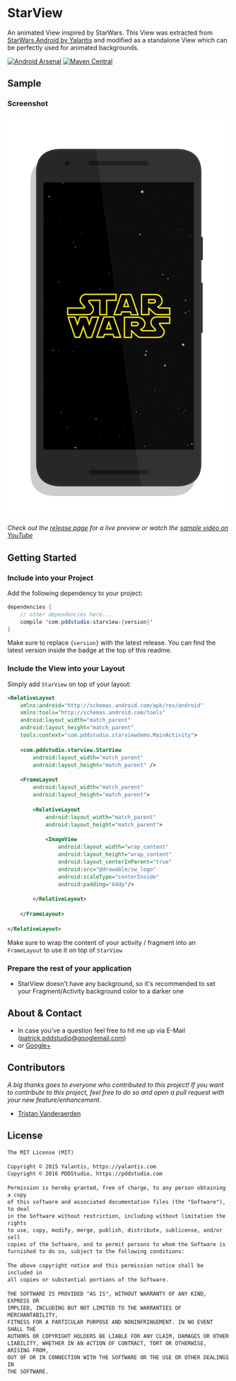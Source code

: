 # StarView
An animated View inspired by StarWars.
This View was extracted from [StarWars.Android by Yalantis](https://github.com/Yalantis/StarWars.Android) and modified as a standalone View which can be perfectly used for animated backgrounds.

[![Android Arsenal](https://img.shields.io/badge/Android%20Arsenal-StarView-green.svg?style=true)](https://android-arsenal.com/details/1/3100)
[![Maven Central](https://maven-badges.herokuapp.com/maven-central/com.pddstudio/starview/badge.svg)](https://maven-badges.herokuapp.com/maven-central/com.pddstudio/starview)

## Sample
### Screenshot
![](https://raw.githubusercontent.com/PDDStudio/StarView/master/gfx/star_view_previmg.png)

*Check out the [release page](https://github.com/PDDStudio/StarView/releases) for a live preview or watch the [sample video on YouTube](https://youtu.be/btYqwkWHgW8)*

## Getting Started

### Include into your Project
Add the following dependency to your project:

```java
dependencies {
    // other dependencies here...
    compile 'com.pddstudio:starview:{version}'
}

```

Make sure to replace `{version}` with the latest release.
You can find the latest version inside the badge at the top of this readme.

### Include the View into your Layout
Simply add `StarView` on top of your layout:

```xml
<RelativeLayout 
    xmlns:android="http://schemas.android.com/apk/res/android"
    xmlns:tools="http://schemas.android.com/tools"
    android:layout_width="match_parent"
    android:layout_height="match_parent"
    tools:context="com.pddstudio.starviewdemo.MainActivity">

    <com.pddstudio.starview.StarView
        android:layout_width="match_parent"
        android:layout_height="match_parent" />

    <FrameLayout
        android:layout_width="match_parent"
        android:layout_height="match_parent">

        <RelativeLayout
            android:layout_width="match_parent"
            android:layout_height="match_parent">

            <ImageView
                android:layout_width="wrap_content"
                android:layout_height="wrap_content"
                android:layout_centerInParent="true"
                android:src="@drawable/sw_logo"
                android:scaleType="centerInside"
                android:padding="64dp"/>

        </RelativeLayout>

    </FrameLayout>

</RelativeLayout>
```

Make sure to wrap the content of your activity / fragment into an `FrameLayout` to use it on top of `StarView`

### Prepare the rest of your application
- StarView doesn't have any background, so it's recommended to set your Fragment/Activity background color to a darker one

## About & Contact
- In case you've a question feel free to hit me up via E-Mail (patrick.pddstudio@googlemail.com) 
- or [Google+](http://plus.google.com/+PatrickJung42)

## Contributors
*A big thanks goes to everyone who contributed to this project!
If you want to contribute to this project, feel free to do so and open a pull request with your new feature/enhancement.*

- [Tristan Vanderaerden](https://github.com/tristanvda)

## License
```
The MIT License (MIT)

Copyright © 2015 Yalantis, https://yalantis.com
Copyright © 2016 PDDStudio, https://pddstudio.com

Permission is hereby granted, free of charge, to any person obtaining a copy
of this software and associated documentation files (the "Software"), to deal
in the Software without restriction, including without limitation the rights
to use, copy, modify, merge, publish, distribute, sublicense, and/or sell
copies of the Software, and to permit persons to whom the Software is
furnished to do so, subject to the following conditions:

The above copyright notice and this permission notice shall be included in
all copies or substantial portions of the Software.

THE SOFTWARE IS PROVIDED "AS IS", WITHOUT WARRANTY OF ANY KIND, EXPRESS OR
IMPLIED, INCLUDING BUT NOT LIMITED TO THE WARRANTIES OF MERCHANTABILITY,
FITNESS FOR A PARTICULAR PURPOSE AND NONINFRINGEMENT. IN NO EVENT SHALL THE
AUTHORS OR COPYRIGHT HOLDERS BE LIABLE FOR ANY CLAIM, DAMAGES OR OTHER
LIABILITY, WHETHER IN AN ACTION OF CONTRACT, TORT OR OTHERWISE, ARISING FROM,
OUT OF OR IN CONNECTION WITH THE SOFTWARE OR THE USE OR OTHER DEALINGS IN
THE SOFTWARE.
```
